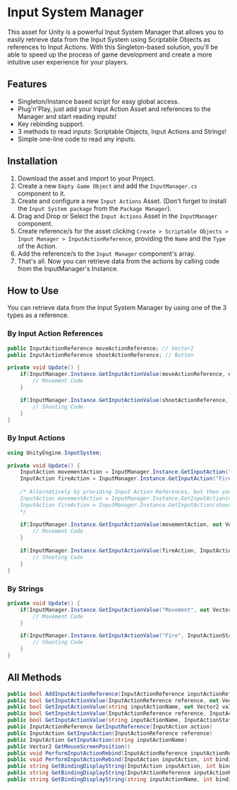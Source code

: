 # Input System Manager

This asset for Unity is a powerful Input System Manager that allows you to easily retrieve data from the Input System using Scriptable Objects as references to Input Actions. With this Singleton-based solution, you'll be able to speed up the process of game development and create a more intuitive user experience for your players. 

## Features
* Singleton/Instance based script for easy global access.
* Plug'n'Play, just add your Input Action Asset and references to the Manager and start reading inputs!
* Key rebinding support.
* 3 methods to read inputs: Scriptable Objects, Input Actions and Strings!
* Simple one-line code to read any inputs.

## Installation
1. Download the asset and import to your Project.
2. Create a new `Empty Game Object` and add the `InputManager.cs` component to it.
3. Create and configure a new `Input Actions` Asset. (Don't forget to install the `Input System package` from the `Package Manager`).
4. Drag and Drop or Select the `Input Actions` Asset in the `InputManager` component.
5. Create reference/s for the asset clicking `Create > Scriptable Objects > Input Manager > InputActionReference`, providing the `Name` and the `Type` of the Action.
6. Add the reference/s to the `Input Manager` component's array.
7. That's all. Now you can retrieve data from the actions by calling code from the InputManager's Instance.

## How to Use
You can retrieve data from the Input System Manager by using one of the 3 types as a reference.
### By Input Action References
```csharp
public InputActionReference moveActionReference; // Vector2
public InputActionReference shootActionReference; // Button

private void Update() {
    if(InputManager.Instance.GetInputActionValue(moveActionReference, out Vector2 moveInputValue)) {
        // Movement Code
    }

    if(InputManager.Instance.GetInputActionValue(shootActionReference, InputActionState.WasPressedThisFrame)) {
        // Shooting Code
    }
}
```
### By Input Actions
```csharp
using UnityEngine.InputSystem;

private void Update() {
    InputAction movementAction = InputManager.Instance.GetInputAction("Movement");
    InputAction fireAction = InputManager.Instance.GetInputAction("Fire");
    
    /* Alternatively by providing Input Action References, but then you could just use the Input Action References itself...
    InputAction movementAction = InputManager.Instance.GetInputAction(moveActionReference);
    InputAction fireAction = InputManager.Instance.GetInputAction(shootActionReference);
    */
    
    if(InputManager.Instance.GetInputActionValue(movementAction, out Vector2 moveInputValue)) {
        // Movement Code
    }

    if(InputManager.Instance.GetInputActionValue(fireAction, InputActionState.WasPressedThisFrame)) {
        // Shooting Code
    }
}
```
### By Strings
```csharp
private void Update() {
    if(InputManager.Instance.GetInputActionValue("Movement", out Vector2 moveInputValue)) {
        // Movement Code
    }

    if(InputManager.Instance.GetInputActionValue("Fire", InputActionState.WasPressedThisFrame)) {
        // Shooting Code
    }
}
```

## All Methods
```csharp
public bool AddInputActionReference(InputActionReference inputActionReference)
public bool GetInputActionValue(InputActionReference reference, out Vector2 value)
public bool GetInputActionValue(string inputActionName, out Vector2 value)
public bool GetInputActionValue(InputActionReference reference, InputActionState inputActionState)
public bool GetInputActionValue(string inputActionName, InputActionState inputActionState)
public InputActionReference GetInputReference(InputAction action)
public InputAction GetInputAction(InputActionReference reference)
public InputAction GetInputAction(string inputActionName)
public Vector2 GetMouseScreenPosition()
public void PerformInputActionRebind(InputActionReference inputActionReference, int bindingIndex)
public void PerformInputActionRebind(InputAction inputAction, int bindingIndex)
public string GetBindingDisplayString(InputAction inputAction, int bindingIndex)
public string GetBindingDisplayString(InputActionReference inputActionReference, int bindingIndex)
public string GetBindingDisplayString(string inputActionName, int bindingIndex)
```
